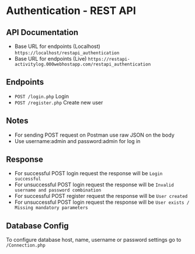 # Authentication - REST API

## API Documentation
- Base URL for endpoints (Localhost) `https://localhost/restapi_authentication`
- Base URL for endpoints (Live) `https://restapi-activitylog.000webhostapp.com/restapi_authentication`

## Endpoints
- `POST /login.php` Login
- `POST /register.php` Create new user

## Notes
- For sending POST request on Postman use raw JSON on the body
- Use username:admin and password:admin for log in

## Response
- For successful POST login request the response will be `Login successful`
- For unsuccessful POST  login request the response will be `Invalid username and password combination`
- For successful POST register request the response will be `User created`
- For unsuccessful POST  login request the response will be `User exists / Missing mandatory parameters`

## Database Config
To configure database host, name, username or password settings go to `/Connection.php`

